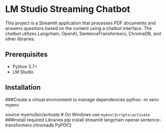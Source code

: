 # LM Studio Streaming Chatbot

This project is a Streamlit application that processes PDF documents and answers questions based on the content using a chatbot interface. The chatbot utilizes Langchain, OpenAI, SentenceTransformers, ChromaDB, and other libraries.

## Prerequisites

- Python 3.7+
- LM Studio 

## Installation
###Create a virtual environment to manage dependencies
python -m venv myenv

source myenv/bin/activate  # On Windows use `myenv\Scripts\activate`
###Install required Libraries
pip install streamlit langchain openai sentence-transformers chromadb PyPDF2

